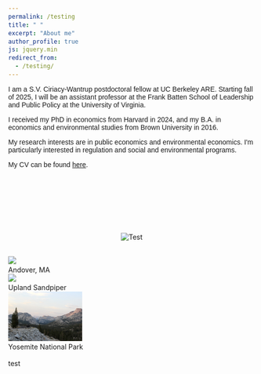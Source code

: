 ```yaml
---
permalink: /testing
title: " "
excerpt: "About me"
author_profile: true
js: jquery.min
redirect_from: 
  - /testing/
---
```


<p style="font-family:Arial"> I am a S.V. Ciriacy-Wantrup postdoctoral fellow at UC Berkeley ARE. Starting fall of 2025, I will be an assistant professor at the Frank Batten School of Leadership and Public Policy at the University of Virginia.</p>

<p style="font-family:Arial"> I received my PhD in economics from Harvard in 2024, and my B.A. in economics and environmental studies from Brown University in 2016.</p>

<p style="font-family:Arial"> My research interests are in public economics and environmental economics. I'm particularly interested in regulation and social and environmental programs.</p>

<p style="font-family:Arial"> My CV can be found <a href="http://jenna-anders.github.io/files/Anders_CV_2023.pdf" target="_blank">here</a>.

</p>

<br>

<p style="text-align:center; margin-top:100px"><img src="images/fortwitter.jpeg" alt="Test" width="300" height="auto"> </p>

<br>

<html>
<head>
<meta name="viewport" content="width=device-width, initial-scale=1">
</head>
<body>

<div class="slideshow-container">

<div class="mySlides fade">
  <img src="images/fortwitter.jpeg" style="width:30%">
  <div class="text">Andover, MA</div>
</div>

<div class="mySlides fade">
  <img src="images/bird.jpeg" style="width:30%">
  <div class="text">Upland Sandpiper</div>
</div>

<div class="mySlides fade">
  <img src="images/yosemite.jpg" style="width:30%">
  <div class="text">Yosemite National Park</div>
</div>

</div>
<br>
test

<script>
let slideIndex = 0;
showSlides();

function showSlides() {
  let i;
  let slides = document.getElementsByClassName("mySlides");
  let dots = document.getElementsByClassName("dot");
  for (i = 0; i < slides.length; i++) {
    slides[i].style.display = "none";  
  }
  slideIndex++;
  if (slideIndex > slides.length) {slideIndex = 1}    
  for (i = 0; i < dots.length; i++) {
    dots[i].className = dots[i].className.replace(" active", "");
  }
  slides[slideIndex-1].style.display = "block";  
  dots[slideIndex-1].className += " active";
  setTimeout(showSlides, 2000); // Change image every 2 seconds
}
</script>

</body>
</html> 


